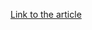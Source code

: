 [Link to the article](https://www.sentinelone.com/labs/transparent-tribe-apt36-pakistan-aligned-threat-actor-expands-interest-in-indian-education-sector/)
